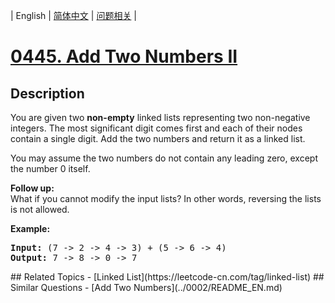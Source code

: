 
| English | [简体中文](README.md) | [问题相关](QUESTION.md) |
# [0445. Add Two Numbers II](https://leetcode-cn.com/problems/add-two-numbers-ii/)
## Description
<p>You are given two <b>non-empty</b> linked lists representing two non-negative integers. The most significant digit comes first and each of their nodes contain a single digit. Add the two numbers and return it as a linked list.</p>

<p>You may assume the two numbers do not contain any leading zero, except the number 0 itself.</p>

<p><b>Follow up:</b><br />
What if you cannot modify the input lists? In other words, reversing the lists is not allowed.
</p>

<p>
<b>Example:</b>
<pre>
<b>Input:</b> (7 -> 2 -> 4 -> 3) + (5 -> 6 -> 4)
<b>Output:</b> 7 -> 8 -> 0 -> 7
</pre>
</p>
## Related Topics
- [Linked List](https://leetcode-cn.com/tag/linked-list)
## Similar Questions
- [Add Two Numbers](../0002/README_EN.md)
